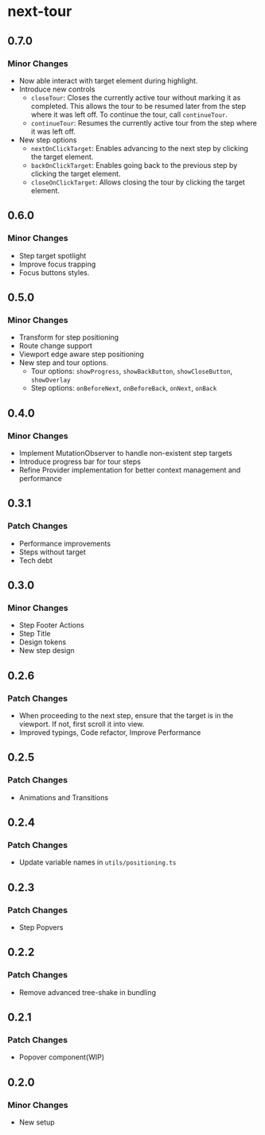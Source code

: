 # next-tour

## 0.7.0

### Minor Changes

- Now able interact with target element during highlight.
- Introduce new controls
  - `closeTour`: Closes the currently active tour without marking it as completed. This allows the tour to be resumed later from the step where it was left off. To continue the tour, call `continueTour`.
  - `continueTour`: Resumes the currently active tour from the step where it was left off.
- New step options
  - `nextOnClickTarget`: Enables advancing to the next step by clicking the target element.
  - `backOnClickTarget`: Enables going back to the previous step by clicking the target element.
  - `closeOnClickTarget`: Allows closing the tour by clicking the target element.

## 0.6.0

### Minor Changes

- Step target spotlight
- Improve focus trapping
- Focus buttons styles.

## 0.5.0

### Minor Changes

- Transform for step positioning
- Route change support
- Viewport edge aware step positioning
- New step and tour options.
  - Tour options: `showProgress`, `showBackButton`, `showCloseButton`, `showOverlay`
  - Step options: `onBeforeNext`, `onBeforeBack`, `onNext`, `onBack`

## 0.4.0

### Minor Changes

- Implement MutationObserver to handle non-existent step targets
- Introduce progress bar for tour steps
- Refine Provider implementation for better context management and performance

## 0.3.1

### Patch Changes

- Performance improvements
- Steps without target
- Tech debt

## 0.3.0

### Minor Changes

- Step Footer Actions
- Step Title
- Design tokens
- New step design

## 0.2.6

### Patch Changes

- When proceeding to the next step, ensure that the target is in the viewport. If not, first scroll it into view.
- Improved typings, Code refactor, Improve Performance

## 0.2.5

### Patch Changes

- Animations and Transitions

## 0.2.4

### Patch Changes

- Update variable names in `utils/positioning.ts`

## 0.2.3

### Patch Changes

- Step Popvers

## 0.2.2

### Patch Changes

- Remove advanced tree-shake in bundling

## 0.2.1

### Patch Changes

- Popover component(WIP)

## 0.2.0

### Minor Changes

- New setup
